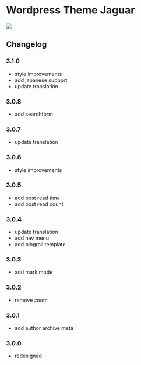 # Wordpress Theme Jaguar

![](https://static.fatesinger.com/2025/06/4w7o99g1s7u5tjic.png)

## Changelog

### 3.1.0

- style improvements
- add japanese support
- update translation

### 3.0.8

- add searchform

### 3.0.7

- update translation

### 3.0.6

- style improvements

### 3.0.5

- add post read time
- add post read count

### 3.0.4

- update translation
- add nav menu
- add blogroll template

### 3.0.3

- add mark mode

### 3.0.2

- remove zoom

### 3.0.1

- add author archive meta

### 3.0.0

- redesigned
